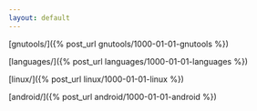 ```yaml
---
layout: default
---
```



[gnutools/]({% post_url gnutools/1000-01-01-gnutools %})

[languages/]({% post_url languages/1000-01-01-languages %})

[linux/]({% post_url linux/1000-01-01-linux %})

[android/]({% post_url android/1000-01-01-android %})





